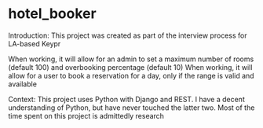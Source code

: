 # hotel_booker

Introduction:
  This project was created as part of the interview process for LA-based Keypr
  
  When working, it will allow for an admin to set a maximum number of rooms (default 100) and overbooking percentage (default 10)
  When working, it will allow for a user to book a reservation for a day, only if the range is valid and available
  

Context:
  This project uses Python with Django and REST.
  I have a decent understanding of Python, but have never touched the latter two. Most of the time spent on this project is admittedly research
  

